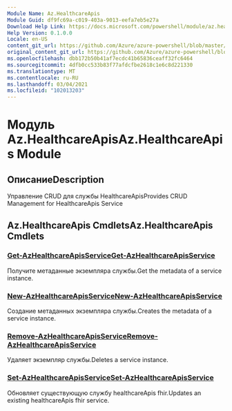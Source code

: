 ```yaml
---
Module Name: Az.HealthcareApis
Module Guid: df9fc69a-c019-403a-9013-eefa7eb5e27a
Download Help Link: https://docs.microsoft.com/powershell/module/az.healthcareapis
Help Version: 0.1.0.0
Locale: en-US
content_git_url: https://github.com/Azure/azure-powershell/blob/master/src/HealthcareApis/HealthcareApis/help/Az.HealthcareApis.md
original_content_git_url: https://github.com/Azure/azure-powershell/blob/master/src/HealthcareApis/HealthcareApis/help/Az.HealthcareApis.md
ms.openlocfilehash: dbb172b50b41af7ecdc41b65836ceaff32fc6464
ms.sourcegitcommit: 4dfb0cc533b83f77afdcfbe2618c1e6c8d221330
ms.translationtype: MT
ms.contentlocale: ru-RU
ms.lasthandoff: 03/04/2021
ms.locfileid: "102013203"
---
```

# <span data-ttu-id="3be3a-101">Модуль Az.HealthcareApis</span><span class="sxs-lookup"><span data-stu-id="3be3a-101">Az.HealthcareApis Module</span></span>
## <span data-ttu-id="3be3a-102">Описание</span><span class="sxs-lookup"><span data-stu-id="3be3a-102">Description</span></span>
<span data-ttu-id="3be3a-103">Управление CRUD для службы HealthcareApis</span><span class="sxs-lookup"><span data-stu-id="3be3a-103">Provides CRUD Management for HealthcareApis Service</span></span>

## <span data-ttu-id="3be3a-104">Az.HealthcareApis Cmdlets</span><span class="sxs-lookup"><span data-stu-id="3be3a-104">Az.HealthcareApis Cmdlets</span></span>
### [<span data-ttu-id="3be3a-105">Get-AzHealthcareApisService</span><span class="sxs-lookup"><span data-stu-id="3be3a-105">Get-AzHealthcareApisService</span></span>](Get-AzHealthcareApisService.md)
<span data-ttu-id="3be3a-106">Получите метаданные экземпляра службы.</span><span class="sxs-lookup"><span data-stu-id="3be3a-106">Get the metadata of a service instance.</span></span>

### [<span data-ttu-id="3be3a-107">New-AzHealthcareApisService</span><span class="sxs-lookup"><span data-stu-id="3be3a-107">New-AzHealthcareApisService</span></span>](New-AzHealthcareApisService.md)
<span data-ttu-id="3be3a-108">Создание метаданных экземпляра службы.</span><span class="sxs-lookup"><span data-stu-id="3be3a-108">Creates the metadata of a service instance.</span></span>

### [<span data-ttu-id="3be3a-109">Remove-AzHealthcareApisService</span><span class="sxs-lookup"><span data-stu-id="3be3a-109">Remove-AzHealthcareApisService</span></span>](Remove-AzHealthcareApisService.md)
<span data-ttu-id="3be3a-110">Удаляет экземпляр службы.</span><span class="sxs-lookup"><span data-stu-id="3be3a-110">Deletes a service instance.</span></span>

### [<span data-ttu-id="3be3a-111">Set-AzHealthcareApisService</span><span class="sxs-lookup"><span data-stu-id="3be3a-111">Set-AzHealthcareApisService</span></span>](Set-AzHealthcareApisService.md)
<span data-ttu-id="3be3a-112">Обновляет существующую службу healthcareApis fhir.</span><span class="sxs-lookup"><span data-stu-id="3be3a-112">Updates an existing healthcareApis fhir service.</span></span>

